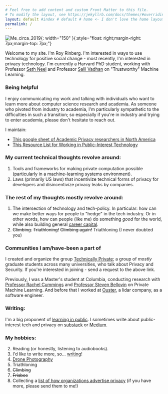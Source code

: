 ```yaml
---
# Feel free to add content and custom Front Matter to this file.
# To modify the layout, see https://jekyllrb.com/docs/themes/#overriding-theme-defaults
layout: default #index # default # home <- I don't love the home layout, but I'm leaving it here in case I change my mind
permalink: /
---
```

<title> Roy Rinberg </title>
<meta name="description" content="Roy Rinberg's Blog and personal website. 
    Contains personal writings, 
    personal projects, 
    and professional information">

![Me_circa_2019]({{site.url}}/assets/profile_pic.jpg){: width="150" }{:style="float: right;margin-right: 7px;margin-top: 7px;"}

Welcome to my site. I'm Roy Rinberg. I'm interested in ways to use technology for positive social change - most recently, I'm interested in <span class="spoiler"> privacy</span> technology. I'm currently a Harvard PhD student, working with Professor [Seth Neel](https://www.hbs.edu/faculty/Pages/profile.aspx?facId=1326892) and Professor [Salil Vadhan](https://salil.seas.harvard.edu) on "Trustworthy" Machine Learning.



### **Being helpful**

I enjoy communicating my work and talking with individuals who want to learn more about computer science research and academia. As someone who pivoted from industry to academia, I'm particularly sympathetic to the difficulties in such a transition; so especially if you're in industry and trying to enter academia, please don't hesitate to reach out. 

I maintain:
* [This google sheet of Academic Privacy researchers in North America](https://docs.google.com/spreadsheets/d/1-M6Tv94S9Oa07D3ehzVkeRIAsktuIpC4hDO7gGf1ous/edit?gid=0#gid=0)
* [This Resource List for Working in Public-Interest Technology](https://royrinberg.medium.com/resources-for-working-in-public-interest-technology-78a74e7fd712)


###  **My current technical thoughts revolve around:**

1. Tools and frameworks for making private computation possible (particularly in a machine-learning systems environment).
2. Laws (primarily US laws) that incentivize technical forms of privacy for developers and disincentivize privacy leaks by companies.

### **The rest of my thoughts mostly revolve around:**

1. The intersection of technology and tech-policy. In particular: how can we make better ways for people to "hedge" in the tech industry. Or in other words, how can people (like me) do something *good* for the world, while also building general [career capital](https://technicallyprivate.substack.com/p/we-need-better-hedgeshtml). 
2. ~~Climbing.~~ ~~Triathloning!~~  ~~Climbing again!~~ Triathloning (I never doubted you)

### **Communities I am/have-been a part of**

I created and organize the group [Technically Private](https://www.technicallyprivate.com); a group of *mostly* graduate students across many universities, who talk about Privacy and Security. If you're interested in joining - send a request to the above link.

Previously, I was a Master's student at Columbia, conducting research with [Professor Rachel Cummings](https://www.rachelcummings.com) and [Professor Steven Bellovin](https://www.cs.columbia.edu/~smb/) on Private Machine Learning. And before that I worked at [Ouster](www.ouster.com), a lidar company, as a software engineer. 

### **Writing:**
I'm a big proponent of [learning in public].  I sometimes write about public-interest tech and privacy on [substack](https://technicallyprivate.substack.com/) or [Medium](https://royrinberg.medium.com/).

### **My hobbies:**
2. Reading (or honestly, listening to audiobooks).
3. I'd like to write more, so... [writing](https://technicallyprivate.substack.com/)!
4. [Drone Photography](https://royrinberg.com/Hobbies/)
5. Triathloning
6. ~~Climbing~~
7. ~~Frisbee~~
8. Collecting a [list of how organizations advertise privacy](https://docs.google.com/presentation/d/1wArCxGAAvkJcy0inWeKua3Ra7LkJDhApcso8cJ1Aon8/edit#slide=id.g1223166de6e_0_7) (if you have more, please send them to me!)



[Ouster]: https://www.ouster.com
[learning in public]:  https://www.swyx.io/learn-in-public/ 
